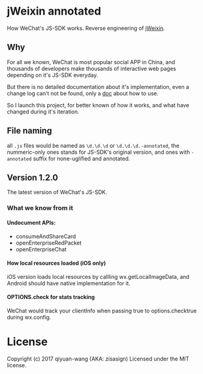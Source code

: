 # jWeixin annotated

How WeChat's JS-SDK works. Reverse engineering of [jWeixin](http://res.wx.qq.com/open/js/jweixin-1.2.0.js).

## Why

For all we known, WeChat is most popular social APP in China, and thousands of developers make thousands of interactive web pages depending on it's JS-SDK everyday.

But there is no detailed documentation about it's implementation, even a change log can't not be found, only a [doc](https://mp.weixin.qq.com/wiki?t=resource/res_main&id=mp1421141115) about how to use.

So I launch this project, for better known of how it works, and what have changed during it's iteration.

## File naming

all `.js` files would be named as `\d.\d.\d` or `\d.\d.\d.-annotated`, the nummeric-only ones stands for JS-SDK's original version, and ones with `-annotated` suffix for none-uglified and annotated.

## Version 1.2.0

The latest version of WeChat's JS-SDK.

### What we know from it

#### Undocument APIs:

 - consumeAndShareCard
 - openEnterpriseRedPacket
 - openEnterpriseChat

#### How local resources loaded (iOS only)

iOS version loads local resources by callling wx.getLocalImageData, and Android should have native implementation for it.

#### OPTIONS.check for stats tracking

WeChat would track your clientInfo when passing true to options.checktrue during wx.config.

# License

Copyright (c) 2017 qiyuan-wang (AKA: zisasign)
Licensed under the MIT license.
